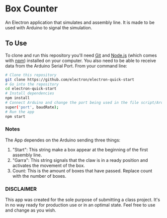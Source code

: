 # Box Counter

An Electron application that simulates and assembly line. It is made to be used with Arduino to signal the simulation.

## To Use

To clone and run this repository you'll need [Git](https://git-scm.com) and [Node.js](https://nodejs.org/en/download/) (which comes with [npm](http://npmjs.com)) installed on your computer. You also need to be able to receive data from the Arduino Serial Port. From your command line:

```bash
# Clone this repository
git clone https://github.com/electron/electron-quick-start
# Go into the repository
cd electron-quick-start
# Install dependencies
npm install
# Connect Arduino and change the port being used in the file script/Arduino.js
super('port', baudRate);
# Run the app
npm start
```

### Notes

The App dependes on the Arduino sending three things:
  1. "Start": This string make a box appear at the beginning of the first assembly line.
  2. "Garra": This string signals that the claw is in a ready position and activates the movement of the box.
  3. Count: This is the amount of boxes that have passed. Replace count with the number of boxes.

### DISCLAIMER

This app was created for the sole purpose of submitting a class project. It's in no way ready for production use or in an optimal state. Feel free to use and change as you wish.
